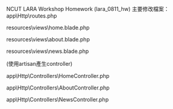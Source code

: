 NCUT LARA Workshop
Homework (lara_0811_hw)
主要修改檔案：
app\Http\routes.php

resources\views\home.blade.php

resources\views\about.blade.php

resources\views\news.blade.php

(使用artisan產生controller)

app\Http\Controllers\HomeController.php

app\Http\Controllers\AboutController.php

app\Http\Controllers\NewsController.php
